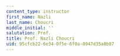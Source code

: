 ```yaml
---
content_type: instructor
first_name: Nazli
last_name: Choucri
middle_initial: ''
salutation: Prof.
title: Prof. Nazli Choucri
uid: 95cfcb22-6e34-0f5e-6f0a-0947d35a8b07
---
```


